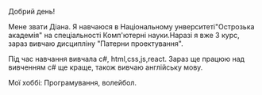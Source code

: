 Добрий день!  

Мене звати Діана.
Я навчаюся в Національному унверситеті"Острозька академія" на спеціальності Комп'ютерні науки.Наразі я вже 3 курс, зараз вивчаю дисципліну "Патерни проектування".

Під час навчання вивчала с#, html,css,js,react.
Зараз ще працюю над вивченням c# ще краще, також вивчаю англійську мову.

Мої хоббі:
Програмування, волейбол.





